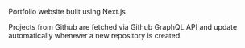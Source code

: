 Portfolio website built using Next.js

Projects from Github are fetched via Github GraphQL API and update automatically whenever a new repository is created
